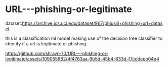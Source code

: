 # URL---phishing-or-legitimate

dataset:https://archive.ics.uci.edu/dataset/967/phiusiil+phishing+url+dataset

this is a classification ml model making use of the decision tree classifier to identify if a url is legitimate or phishing


https://github.com/shravn-10/URL---phishing-or-legitimate/assets/109055682/4f4763aa-9b5d-45b4-833d-f7cddeeb04e4

